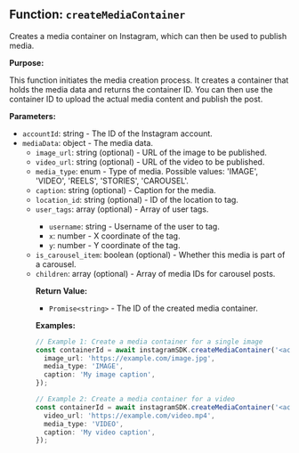 ## Function: `createMediaContainer`

Creates a media container on Instagram, which can then be used to publish media.

**Purpose:**

This function initiates the media creation process. It creates a container that holds the media data and returns the container ID. You can then use the container ID to upload the actual media content and publish the post.

**Parameters:**

- `accountId`: string - The ID of the Instagram account.
- `mediaData`: object - The media data.
  - `image_url`: string (optional) - URL of the image to be published.
  - `video_url`: string (optional) - URL of the video to be published.
  - `media_type`: enum - Type of media. Possible values: 'IMAGE', 'VIDEO', 'REELS', 'STORIES', 'CAROUSEL'.
  - `caption`: string (optional) - Caption for the media.
  - `location_id`: string (optional) - ID of the location to tag.
  - `user_tags`: array<object> (optional) - Array of user tags.
    - `username`: string - Username of the user to tag.
    - `x`: number - X coordinate of the tag.
    - `y`: number - Y coordinate of the tag.
  - `is_carousel_item`: boolean (optional) - Whether this media is part of a carousel.
  - `children`: array<string> (optional) - Array of media IDs for carousel posts.

**Return Value:**

- `Promise<string>` - The ID of the created media container.

**Examples:**

```typescript
// Example 1: Create a media container for a single image
const containerId = await instagramSDK.createMediaContainer('<accountId>', {
  image_url: 'https://example.com/image.jpg',
  media_type: 'IMAGE',
  caption: 'My image caption',
});

// Example 2: Create a media container for a video
const containerId = await instagramSDK.createMediaContainer('<accountId>', {
  video_url: 'https://example.com/video.mp4',
  media_type: 'VIDEO',
  caption: 'My video caption',
});
```